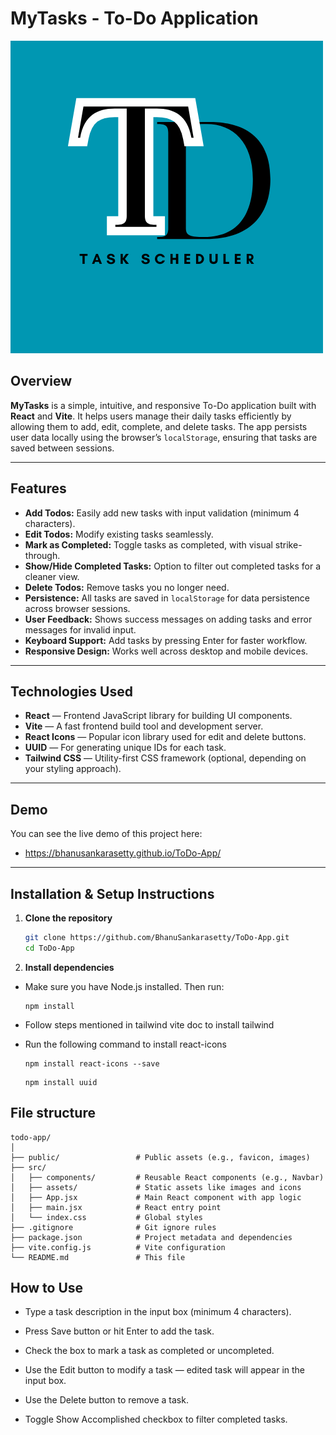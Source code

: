 # MyTasks - To-Do Application

![MyTasks Logo](public/T.png)

## Overview

**MyTasks** is a simple, intuitive, and responsive To-Do application built with **React** and **Vite**. It helps users manage their daily tasks efficiently by allowing them to add, edit, complete, and delete tasks. The app persists user data locally using the browser’s `localStorage`, ensuring that tasks are saved between sessions.

---

## Features

- **Add Todos:** Easily add new tasks with input validation (minimum 4 characters).
- **Edit Todos:** Modify existing tasks seamlessly.
- **Mark as Completed:** Toggle tasks as completed, with visual strike-through.
- **Show/Hide Completed Tasks:** Option to filter out completed tasks for a cleaner view.
- **Delete Todos:** Remove tasks you no longer need.
- **Persistence:** All tasks are saved in `localStorage` for data persistence across browser sessions.
- **User Feedback:** Shows success messages on adding tasks and error messages for invalid input.
- **Keyboard Support:** Add tasks by pressing Enter for faster workflow.
- **Responsive Design:** Works well across desktop and mobile devices.

---

## Technologies Used

- **React** — Frontend JavaScript library for building UI components.
- **Vite** — A fast frontend build tool and development server.
- **React Icons** — Popular icon library used for edit and delete buttons.
- **UUID** — For generating unique IDs for each task.
- **Tailwind CSS** — Utility-first CSS framework (optional, depending on your styling approach).

---

## Demo

You can see the live demo of this project here:  
- https://bhanusankarasetty.github.io/ToDo-App/

---

## Installation & Setup Instructions

1. **Clone the repository**

   ```bash
   git clone https://github.com/BhanuSankarasetty/ToDo-App.git
   cd ToDo-App
   ```

2. **Install dependencies**

- Make sure you have Node.js installed. Then run:

    ```
    npm install
    ```

- Follow steps mentioned in tailwind vite doc to install tailwind

- Run the following command to install react-icons

    ```
    npm install react-icons --save
    ```
    ```
    npm install uuid
    ```

## File structure

```
todo-app/
│
├── public/                 # Public assets (e.g., favicon, images)
├── src/
│   ├── components/         # Reusable React components (e.g., Navbar)
│   ├── assets/             # Static assets like images and icons
│   ├── App.jsx             # Main React component with app logic
│   ├── main.jsx            # React entry point
│   └── index.css           # Global styles
├── .gitignore              # Git ignore rules
├── package.json            # Project metadata and dependencies
├── vite.config.js          # Vite configuration
└── README.md               # This file
```

## How to Use
- Type a task description in the input box (minimum 4 characters).

- Press Save button or hit Enter to add the task.

- Check the box to mark a task as completed or uncompleted.

- Use the Edit button to modify a task — edited task will appear in the input box.

- Use the Delete button to remove a task.

- Toggle Show Accomplished checkbox to filter completed tasks.